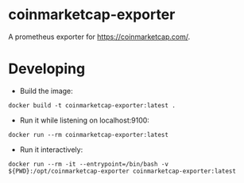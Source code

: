 # coinmarketcap-exporter

A prometheus exporter for <https://coinmarketcap.com/>.

# Developing

- Build the image:

```
docker build -t coinmarketcap-exporter:latest .
```

- Run it while listening on localhost:9100:

```
docker run --rm coinmarketcap-exporter:latest
```

- Run it interactively:

```
docker run --rm -it --entrypoint=/bin/bash -v ${PWD}:/opt/coinmarketcap-exporter coinmarketcap-exporter:latest
```
